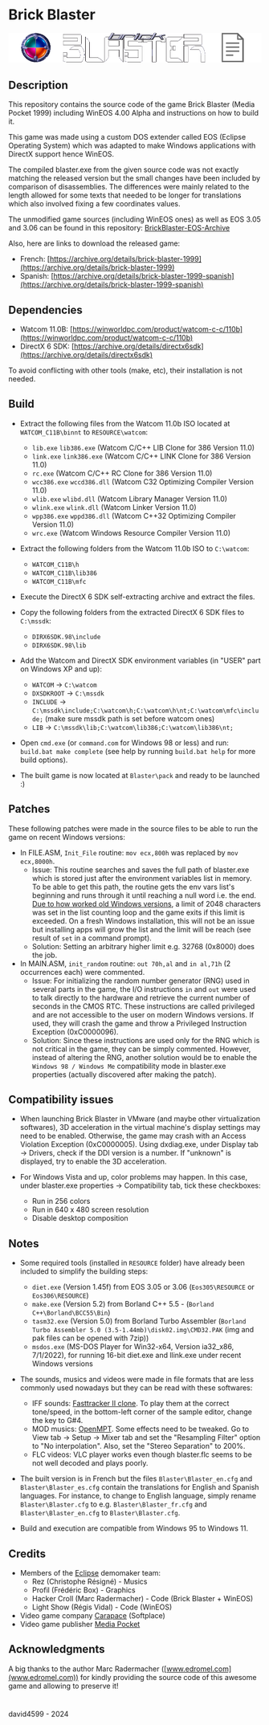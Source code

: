 # Brick Blaster

<img src="img/BrickBlaster_banner.png" alt="Brick Blaster Banner">

## Description
This repository contains the source code of the game Brick Blaster (Media Pocket 1999) including WinEOS 4.00 Alpha and instructions on how to build it.

This game was made using a custom DOS extender called EOS (Eclipse Operating System) which was adapted to make Windows applications with DirectX support hence WinEOS.

The compiled blaster.exe from the given source code was not exactly matching the released version but the small changes have been included by comparison of disassemblies.
The differences were mainly related to the length allowed for some texts that needed to be longer for translations which also involved fixing a few coordinates values.

The unmodified game sources (including WinEOS ones) as well as EOS 3.05 and 3.06 can be found in this repository: [BrickBlaster-EOS-Archive](https://github.com/david4599/BrickBlaster-EOS-Archive)

Also, here are links to download the released game:
- French: [https://archive.org/details/brick-blaster-1999](https://archive.org/details/brick-blaster-1999)
- Spanish: [https://archive.org/details/brick-blaster-1999-spanish](https://archive.org/details/brick-blaster-1999-spanish)

## Dependencies
- Watcom 11.0B: [https://winworldpc.com/product/watcom-c-c/110b](https://winworldpc.com/product/watcom-c-c/110b)
- DirectX 6 SDK: [https://archive.org/details/directx6sdk](https://archive.org/details/directx6sdk)

To avoid conflicting with other tools (make, etc), their installation is not needed.

## Build
- Extract the following files from the Watcom 11.0b ISO located at `WATCOM_C11B\binnt` to `RESOURCE\watcom`:
  - `lib.exe` `lib386.exe` (Watcom C/C++ LIB Clone for 386 Version 11.0)
  - `link.exe` `link386.exe` (Watcom C/C++ LINK Clone for 386 Version 11.0)
  - `rc.exe` (Watcom C/C++ RC Clone for 386 Version 11.0)
  - `wcc386.exe` `wccd386.dll` (Watcom C32 Optimizing Compiler Version 11.0)
  - `wlib.exe` `wlibd.dll` (Watcom Library Manager Version 11.0)
  - `wlink.exe` `wlink.dll` (Watcom Linker Version 11.0)
  - `wpp386.exe` `wppd386.dll` (Watcom C++32 Optimizing Compiler Version 11.0)
  - `wrc.exe` (Watcom Windows Resource Compiler Version 11.0)

- Extract the following folders from the Watcom 11.0b ISO to `C:\watcom`:
  - `WATCOM_C11B\h`
  - `WATCOM_C11B\lib386`
  - `WATCOM_C11B\mfc`

- Execute the DirectX 6 SDK self-extracting archive and extract the files.

- Copy the following folders from the extracted DirectX 6 SDK files to `C:\mssdk`:
  - `DIRX6SDK.98\include`
  - `DIRX6SDK.98\lib`

- Add the Watcom and DirectX SDK environment variables (in "USER" part on Windows XP and up):
  - `WATCOM` -> `C:\watcom`
  - `DXSDKROOT` -> `C:\mssdk`
  - `INCLUDE` -> `C:\mssdk\include;C:\watcom\h;C:\watcom\h\nt;C:\watcom\mfc\include;` (make sure mssdk path is set before watcom ones)
  - `LIB` -> `C:\mssdk\lib;C:\watcom\lib386;C:\watcom\lib386\nt;`

- Open `cmd.exe` (or `command.com` for Windows 98 or less) and run: `build.bat make complete` (see help by running `build.bat help` for more build options).

- The built game is now located at `Blaster\pack` and ready to be launched :)

## Patches
These following patches were made in the source files to be able to run the game on recent Windows versions:
- In FILE.ASM, `Init_File` routine: `mov ecx,800h` was replaced by `mov ecx,8000h`.
  - Issue: This routine searches and saves the full path of blaster.exe which is stored just after the environment variables list in memory.
    To be able to get this path, the routine gets the env vars list's beginning and runs through it until reaching a null word i.e. the end.
    [Due to how worked old Windows versions](http://web.archive.org/web/20071020044153/http://support.microsoft.com/kb/906469), a limit of 2048 characters was set in the list counting loop and the game exits if this limit is exceeded.
    On a fresh Windows installation, this will not be an issue but installing apps will grow the list and the limit will be reach (see result of `set` in a command prompt).
  - Solution: Setting an arbitrary higher limit e.g. 32768 (0x8000) does the job.
- In MAIN.ASM, `init_random` routine: `out 70h,al` and `in al,71h` (2 occurrences each) were commented.
  - Issue: For initializing the random number generator (RNG) used in several parts in the game, the I/O instructions `in` and `out` were used to talk directly to the hardware and retrieve the current number of seconds in the CMOS RTC.
    These instructions are called privileged and are not accessible to the user on modern Windows versions.
    If used, they will crash the game and throw a Privileged Instruction Exception (0xC0000096).
  - Solution: Since these instructions are used only for the RNG which is not critical in the game, they can be simply commented.
    However, instead of altering the RNG, another solution would be to enable the `Windows 98 / Windows Me` compatibility mode in blaster.exe properties (actually discovered after making the patch).


## Compatibility issues
- When launching Brick Blaster in VMware (and maybe other virtualization softwares), 3D acceleration in the virtual machine's display settings may need to be enabled.
  Otherwise, the game may crash with an Access Violation Exception (0xC0000005).
  Using dxdiag.exe, under Display tab -> Drivers, check if the DDI version is a number.
  If "unknown" is displayed, try to enable the 3D acceleration.

- For Windows Vista and up, color problems may happen. In this case, under blaster.exe properties -> Compatibility tab, tick these checkboxes:
  - Run in 256 colors
  - Run in 640 x 480 screen resolution
  - Disable desktop composition

## Notes
- Some required tools (installed in `RESOURCE` folder) have already been included to simplify the building steps:
  - `diet.exe` (Version 1.45f) from EOS 3.05 or 3.06 (`Eos305\RESOURCE` or `Eos306\RESOURCE`)
  - `make.exe` (Version 5.2) from Borland C++ 5.5 - (`Borland C++\Borland\BCC55\Bin`)
  - `tasm32.exe` (Version 5.0) from Borland Turbo Assembler (`Borland Turbo Assembler 5.0 (3.5-1.44mb)\disk02.img\CMD32.PAK` (img and pak files can be opened with 7zip))
  - `msdos.exe` (MS-DOS Player for Win32-x64, Version ia32_x86, 7/1/2022), for running 16-bit diet.exe and llink.exe under recent Windows versions

- The sounds, musics and videos were made in file formats that are less commonly used nowadays but they can be read with these softwares:
  - IFF sounds: [Fasttracker II clone](https://16-bits.org/ft2.php). To play them at the correct tone/speed, in the bottom-left corner of the sample editor, change the key to G#4.
  - MOD musics: [OpenMPT](https://openmpt.org/). Some effects need to be tweaked. Go to View tab -> Setup -> Mixer tab and set the "Resampling Filter" option to "No interpolation". Also, set the "Stereo Separation" to 200%.
  - FLC videos: VLC player works even though blaster.flc seems to be not well decoded and plays poorly.

- The built version is in French but the files `Blaster\Blaster_en.cfg` and `Blaster\Blaster_es.cfg` contain the translations for English and Spanish languages.
  For instance, to change to English language, simply rename `Blaster\Blaster.cfg` to e.g. `Blaster\Blaster_fr.cfg` and `Blaster\Blaster_en.cfg` to `Blaster\Blaster.cfg`.

- Build and execution are compatible from Windows 95 to Windows 11.

## Credits
- Members of the [Eclipse](www.eclipse-game.com) demomaker team:
  - Rez (Christophe Résigné) - Musics
  - Profil (Frédéric Box) - Graphics
  - Hacker Croll (Marc Radermacher) - Code (Brick Blaster + WinEOS)
  - Light Show (Régis Vidal) - Code (WinEOS)
- Video game company [Carapace](https://www.abandonware-france.org/compagnies/carapace-82/) (Softplace)
- Video game publisher [Media Pocket](https://www.abandonware-france.org/compagnies/media-pocket-1019/)

## Acknowledgments
A big thanks to the author Marc Radermacher ([www.edromel.com](www.edromel.com)) for kindly providing the source code of this awesome game and allowing to preserve it!

#
david4599 - 2024

